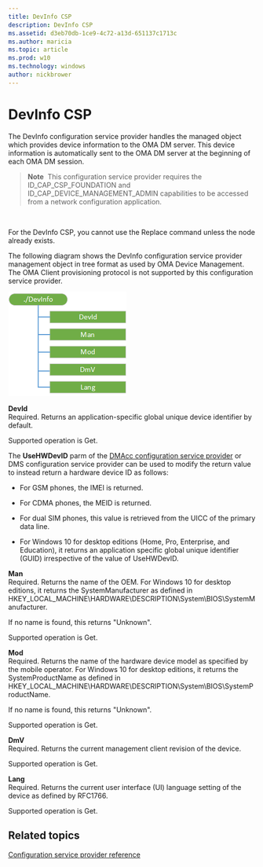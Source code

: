 ```yaml
---
title: DevInfo CSP
description: DevInfo CSP
ms.assetid: d3eb70db-1ce9-4c72-a13d-651137c1713c
ms.author: maricia
ms.topic: article
ms.prod: w10
ms.technology: windows
author: nickbrower
---
```


# DevInfo CSP


The DevInfo configuration service provider handles the managed object which provides device information to the OMA DM server. This device information is automatically sent to the OMA DM server at the beginning of each OMA DM session.

> **Note**  This configuration service provider requires the ID\_CAP\_CSP\_FOUNDATION and ID\_CAP\_DEVICE\_MANAGEMENT\_ADMIN capabilities to be accessed from a network configuration application.

 

For the DevInfo CSP, you cannot use the Replace command unless the node already exists.

The following diagram shows the DevInfo configuration service provider management object in tree format as used by OMA Device Management. The OMA Client provisioning protocol is not supported by this configuration service provider.

![devinfo csp (dm)](images/provisioning-csp-devinfo-dm.png)

<a href="" id="devid"></a>**DevId**  
Required. Returns an application-specific global unique device identifier by default.

Supported operation is Get.

The **UseHWDevID** parm of the [DMAcc configuration service provider](dmacc-csp.md) or DMS configuration service provider can be used to modify the return value to instead return a hardware device ID as follows:

-   For GSM phones, the IMEI is returned.

-   For CDMA phones, the MEID is returned.

-   For dual SIM phones, this value is retrieved from the UICC of the primary data line.

-   For Windows 10 for desktop editions (Home, Pro, Enterprise, and Education), it returns an application specific global unique identifier (GUID) irrespective of the value of UseHWDevID.

<a href="" id="man"></a>**Man**  
Required. Returns the name of the OEM. For Windows 10 for desktop editions, it returns the SystemManufacturer as defined in HKEY\_LOCAL\_MACHINE\\HARDWARE\\DESCRIPTION\\System\\BIOS\\SystemManufacturer.

If no name is found, this returns "Unknown".

Supported operation is Get.

<a href="" id="mod"></a>**Mod**  
Required. Returns the name of the hardware device model as specified by the mobile operator. For Windows 10 for desktop editions, it returns the SystemProductName as defined in HKEY\_LOCAL\_MACHINE\\HARDWARE\\DESCRIPTION\\System\\BIOS\\SystemProductName.

If no name is found, this returns "Unknown".

Supported operation is Get.

<a href="" id="dmv"></a>**DmV**  
Required. Returns the current management client revision of the device.

Supported operation is Get.

<a href="" id="lang"></a>**Lang**  
Required. Returns the current user interface (UI) language setting of the device as defined by RFC1766.

Supported operation is Get.

## Related topics


[Configuration service provider reference](configuration-service-provider-reference.md)

 

 






